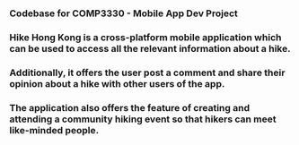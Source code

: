 ### Codebase for COMP3330 - Mobile App Dev Project

### Hike Hong Kong is a cross-platform mobile application which can be used to access all the relevant information about a hike.

### Additionally, it offers the user post a comment and share their opinion about a hike with other users of the app.

### The application also offers the feature of creating and attending a community hiking event so that hikers can meet like-minded people.
